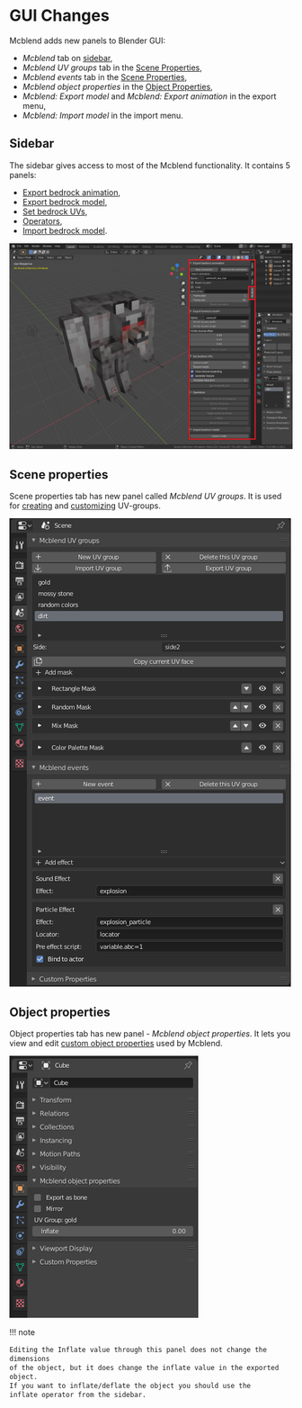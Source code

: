 # GUI Changes
Mcblend adds new panels to Blender GUI:

- _Mcblend_ tab on [sidebar](#sidebar),
- _Mcblend UV groups_ tab in the [Scene Properties](#scene-properties),
- _Mcblend events_ tab in the [Scene Properties](#scene-properties),
- _Mcblend object properties_ in the [Object Properties](#object-properties),
- _Mcblend: Export model_ and _Mcblend: Export animation_ in
  the export menu,
- _Mcblend: Import model_ in the import menu.

## Sidebar
The sidebar gives access to most of the Mcblend functionality. It contains 5
panels:

- [Export bedrock animation](../basic_operators/#exporting-animations),
- [Export bedrock model](../basic_operators/#exporting-models),
- [Set bedrock UVs](../basic_operators/#uv-mapping),
- [Operators](../basic_operators/#modifying-mcblend-properties),
- [Import bedrock model](../basic_operators/#importing-models).

![](../img/mcblend_gui_image.png)

## Scene properties

Scene properties tab has new panel called _Mcblend UV groups_. It is used for
[creating](../uv_groups) and [customizing](../texture_customization) UV-groups.


![](../img/uv_groups_panel.png)

## Object properties

Object properties tab has new panel - _Mcblend object properties_.
It lets you view and edit
[custom object properties](../basic_operators/#modifying-mcblend-properties)
used by Mcblend.

![](../img/object_properties.png)

!!! note

    Editing the Inflate value through this panel does not change the dimensions
    of the object, but it does change the inflate value in the exported object.
    If you want to inflate/deflate the object you should use the
    inflate operator from the sidebar.
